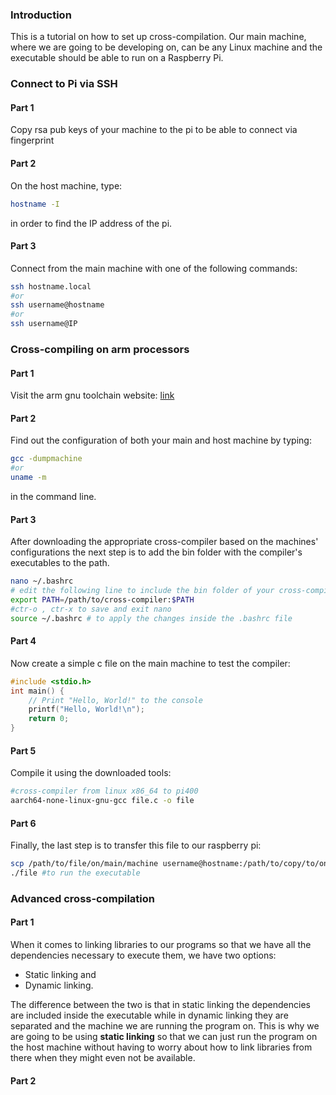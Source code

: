### Introduction
This is a tutorial on how to set up cross-compilation. Our main machine, where we are going to be developing on, can be any Linux machine and the executable should be able to run on a Raspberry Pi.

### Connect to Pi via SSH
#### Part 1
Copy rsa pub keys of your machine to the pi to be able to connect via fingerprint

#### Part 2
On the host machine, type:
```bash
hostname -I
```
in order to find the IP address of the pi.

#### Part 3
Connect from the main machine with one of the following commands:
```bash
ssh hostname.local
#or
ssh username@hostname
#or
ssh username@IP
``` 

### Cross-compiling on arm processors
#### Part 1
Visit the arm gnu toolchain website: [link](https://developer.arm.com/downloads/-/gnu-a)

#### Part 2
Find out the configuration of both your main and host machine by typing:
```bash
gcc -dumpmachine
#or 
uname -m
```
in the command line.

#### Part 3
After downloading the appropriate cross-compiler based on the machines' configurations the next step is to add the bin folder with the compiler's executables to the path.
```bash
nano ~/.bashrc
# edit the following line to include the bin folder of your cross-compiler
export PATH=/path/to/cross-compiler:$PATH
#ctr-o , ctr-x to save and exit nano
source ~/.bashrc # to apply the changes inside the .bashrc file
```

#### Part 4
Now create a simple c file on the main machine to test the compiler:
```c
#include <stdio.h>
int main() {
    // Print "Hello, World!" to the console
    printf("Hello, World!\n");
    return 0;
}
```

#### Part 5
Compile it using the downloaded tools:
```bash
#cross-compiler from linux x86_64 to pi400
aarch64-none-linux-gnu-gcc file.c -o file
```

#### Part 6
Finally, the last step is to transfer this file to our raspberry pi:
```bash
scp /path/to/file/on/main/machine username@hostname:/path/to/copy/to/on/host
./file #to run the executable
```

### Advanced cross-compilation
#### Part 1
When it comes to linking libraries to our programs so that we have all the dependencies necessary to execute them, we have two options:
- Static linking and
- Dynamic linking.

The difference between the two is that in static linking the dependencies are included inside the executable while in dynamic linking they are separated and the machine we are running the program on. This is why we are going to be using **static linking** so that we can just run the program on the host machine without having to worry about how to link libraries from there when they might even not be available.

#### Part 2
